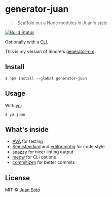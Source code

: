 # generator-juan

> Scaffold out a Node modules in Juan's style

[![Build Status](https://img.shields.io/travis/sotojuan/generator-juan.svg?style=flat-square)](https://travis-ci.org/sotojuan/generator-juan)

Optionally with a [CLI](http://en.wikipedia.org/wiki/Command-line_interface).

This is my version of Sindre's [generator-nm](https://github.com/sindresorhus/generator-nm).

## Install

```
$ npm install --global generator-juan
```

## Usage

With [yo](https://github.com/yeoman/yo):

```
$ yo juan
```

## What's inside

* [AVA](https://github.com/sindresorhus/ava) for testing
* [Semistandard](https://github.com/Flet/semistandard) and [editorconfig](http://editorconfig.org) for code style
* [snazzy](https://github.com/feross/snazzy) for nicer linting output
* [meow](https://github.com/sindresorhus/meow) for CLI options
* [commitizen](https://commitizen.github.io/cz-cli/) for better commits


## License

MIT © [Juan Soto](http://juansoto.me)
